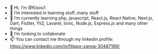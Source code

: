 - 👋 Hi, I’m @Kisou1
- 👀 I’m interested in learning stuff..many stuff 
- 🌱 I’m currently learning php, javascript, React.js, React Native, Next.js, Dart, Flutter, Yii2, Lavarel, Ionic, Node.js, Express.js and many other things
- 💞️ I’m looking to collaborate
- 📫 You can contact me through my linkedin profile: https://www.linkedin.com/in/filippo-zanna-30487199/

<!---
Kisou1/Kisou1 is a ✨ special ✨ repository because its `README.md` (this file) appears on your GitHub profile.
You can click the Preview link to take a look at your changes.
--->
